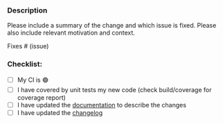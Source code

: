 ### Description

Please include a summary of the change and which issue is fixed. Please also include relevant motivation and context.

Fixes # (issue)

### Checklist:

- [ ] My CI is :green_circle:
- [ ] I have covered by unit tests my new code (check build/coverage for coverage report)
- [ ] I have updated the [documentation](https://github.com/PHPOffice/PHPWord/tree/master/docs) to describe the changes
- [ ] I have updated the [changelog](https://github.com/PHPOffice/PHPWord/blob/master/docs/changes/1.x/1.5.0.md)
